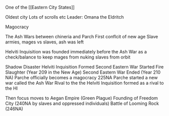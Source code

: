 One of the [[Eastern City States]]

Oldest city 
Lots of scrolls etc
Leader: Omana the Eldritch

Magocracy

The Ash Wars between chineria and Parch
First conflcit of new age
Slave armies, mages vs slaves, ash was left

Helviti Inquisition was founded immediately before the Ash War as a check/balance to keep mages from nuking slaves from orbit


Shadow Disaster
Helviti Inquisition Formed
Second Eastern War Started
Fire Slaughter (Year 209 in the New Age)
Second Eastern War Ended (Year 210 NA)
Parche officially becomes a magocracy 225NA
Parche started a new war called the Ash War
Rival to the the Helviti Inquisition formed as a rival to the HI

Then focus moves to Aegan Empire (Green Plague)
Founding of Freedom City (240NA by slaves and oppressed individuals)
Battle of Looming Rock (246NA)



